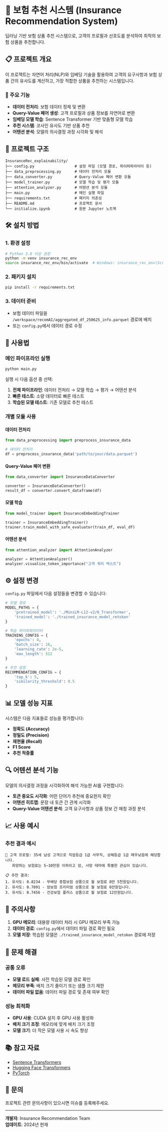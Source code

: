 # 🏥 보험 추천 시스템 (Insurance Recommendation System)

딥러닝 기반 보험 상품 추천 시스템으로, 고객의 프로필과 선호도를 분석하여 최적의 보험 상품을 추천합니다.

## 📋 프로젝트 개요

이 프로젝트는 자연어 처리(NLP)와 임베딩 기술을 활용하여 고객의 요구사항과 보험 상품 간의 유사도를 계산하고, 가장 적합한 상품을 추천하는 시스템입니다.

### 🎯 주요 기능

- **데이터 전처리**: 보험 데이터 정제 및 변환
- **Query-Value 페어 생성**: 고객 프로필과 상품 정보를 자연어로 변환
- **임베딩 모델 학습**: Sentence Transformer 기반 맞춤형 모델 학습
- **추천 시스템**: 코사인 유사도 기반 상품 추천
- **어텐션 분석**: 모델의 의사결정 과정 시각화 및 해석

## 📁 프로젝트 구조

```
InsuranceRec_explainability/
├── config.py                  # 설정 파일 (모델 경로, 하이퍼파라미터 등)
├── data_preprocessing.py      # 데이터 전처리 모듈
├── data_converter.py          # Query-Value 페어 변환 모듈
├── model_trainer.py           # 모델 학습 및 평가 모듈
├── attention_analyzer.py      # 어텐션 분석 모듈
├── main.py                    # 메인 실행 파일
├── requirements.txt           # 패키지 의존성
├── README.md                  # 프로젝트 문서
└── initialize.ipynb           # 원본 Jupyter 노트북
```

## 🛠️ 설치 방법

### 1. 환경 설정

```bash
# Python 3.8 이상 권장
python -m venv insurance_rec_env
source insurance_rec_env/bin/activate  # Windows: insurance_rec_env\Scripts\activate
```

### 2. 패키지 설치

```bash
pip install -r requirements.txt
```

### 3. 데이터 준비

- 보험 데이터 파일을 `/workspace/recomAI/aggregated_df_250625_info.parquet` 경로에 배치
- 또는 `config.py`에서 데이터 경로 수정

## 🚀 사용법

### 메인 파이프라인 실행

```bash
python main.py
```

실행 시 다음 옵션 중 선택:
1. **전체 파이프라인**: 데이터 전처리 → 모델 학습 → 평가 → 어텐션 분석
2. **빠른 테스트**: 소량 데이터로 빠른 테스트
3. **학습된 모델 테스트**: 기존 모델로 추천 테스트

### 개별 모듈 사용

#### 데이터 전처리
```python
from data_preprocessing import preprocess_insurance_data

# 데이터 전처리
df = preprocess_insurance_data('path/to/your/data.parquet')
```

#### Query-Value 페어 변환
```python
from data_converter import InsuranceDataConverter

converter = InsuranceDataConverter()
result_df = converter.convert_dataframe(df)
```

#### 모델 학습
```python
from model_trainer import InsuranceEmbeddingTrainer

trainer = InsuranceEmbeddingTrainer()
trainer.train_model_with_safe_evaluator(train_df, eval_df)
```

#### 어텐션 분석
```python
from attention_analyzer import AttentionAnalyzer

analyzer = AttentionAnalyzer()
analyzer.visualize_token_importance("고객 쿼리 텍스트")
```

## ⚙️ 설정 변경

`config.py` 파일에서 다음 설정들을 변경할 수 있습니다:

```python
# 모델 경로
MODEL_PATHS = {
    'pretrained_model': './MiniLM-L12-v2/0_Transformer',
    'trained_model': './trained_insurance_model_retoken'
}

# 학습 하이퍼파라미터
TRAINING_CONFIG = {
    'epochs': 4,
    'batch_size': 16,
    'learning_rate': 2e-5,
    'max_length': 512
}

# 추천 설정
RECOMMENDATION_CONFIG = {
    'top_k': 5,
    'similarity_threshold': 0.5
}
```

## 📊 모델 성능 지표

시스템은 다음 지표들로 성능을 평가합니다:
- **정확도 (Accuracy)**
- **정밀도 (Precision)**
- **재현율 (Recall)**
- **F1 Score**
- **추천 적중률**

## 🔍 어텐션 분석 기능

모델의 의사결정 과정을 시각화하여 해석 가능한 AI를 구현합니다:

- **토큰 중요도 시각화**: 어떤 단어가 추천에 중요한지 확인
- **어텐션 히트맵**: 문장 내 토큰 간 관계 시각화
- **Query-Value 어텐션 분석**: 고객 요구사항과 상품 정보 간 매칭 과정 분석

## 📈 사용 예시

### 추천 결과 예시

```
👤 고객 프로필: 35세 남성 고객으로 직업등급 1급 사무직, 상해등급 1급 매우낮음에 해당합니다. 
   희망하는 보험료는 5~10만원 이하이고 암, 사망 테마에 특별한 관심이 있습니다.

📋 추천 결과:
1. 유사도: 0.8234 - 무배당 종합보험 상품으로 월 보험료 8만 5천원입니다.
2. 유사도: 0.7891 - 암보험 프리미엄 상품으로 월 보험료 6만원입니다.
3. 유사도: 0.7456 - 건강보험 플러스 상품으로 월 보험료 12만원입니다.
```

## 🚨 주의사항

1. **GPU 메모리**: 대용량 데이터 처리 시 GPU 메모리 부족 가능
2. **데이터 경로**: `config.py`에서 데이터 파일 경로 확인 필요
3. **모델 저장**: 학습된 모델은 `./trained_insurance_model_retoken` 경로에 저장

## 🔧 문제 해결

### 공통 오류
- **모델 로드 실패**: 사전 학습된 모델 경로 확인
- **메모리 부족**: 배치 크기 줄이기 또는 샘플 크기 제한
- **데이터 파일 없음**: 데이터 파일 경로 및 존재 여부 확인

### 성능 최적화
- **GPU 사용**: CUDA 설치 후 GPU 사용 활성화
- **배치 크기 조정**: 메모리에 맞게 배치 크기 조정
- **모델 크기**: 더 작은 모델 사용 시 속도 향상

## 📚 참고 자료

- [Sentence Transformers](https://www.sbert.net/)
- [Hugging Face Transformers](https://huggingface.co/transformers/)
- [PyTorch](https://pytorch.org/)

## 📧 문의

프로젝트 관련 문의사항이 있으시면 이슈를 등록해주세요.

---

**개발자**: Insurance Recommendation Team  
**업데이트**: 2024년 현재 